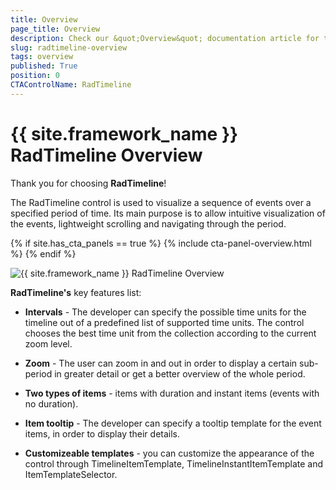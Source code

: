 ```yaml
---
title: Overview
page_title: Overview
description: Check our &quot;Overview&quot; documentation article for the RadTimeline {{ site.framework_name }} control.
slug: radtimeline-overview
tags: overview
published: True
position: 0
CTAControlName: RadTimeline
---
```


# {{ site.framework_name }} RadTimeline Overview

Thank you for choosing __RadTimeline__!
        
The RadTimeline control is used to visualize a sequence of events over a specified period of time. Its main purpose is to allow intuitive visualization of the events, lightweight scrolling and navigating through the period.

{% if site.has_cta_panels == true %}
{% include cta-panel-overview.html %}
{% endif %}

![{{ site.framework_name }} RadTimeline Overview](images/RadTimeLine_overview.jpg)

__RadTimeline's__ key features list:

* __Intervals__ - The developer can specify the possible time units for the timeline out of a predefined list of supported time units. The control chooses the best time unit from the collection according to the current zoom level.          

* __Zoom__ - The user can zoom in and out in order to display a certain sub-period in greater detail or get a better overview of the whole period.          

* __Two types of items__ - items with duration and instant items (events with no duration).          

* __Item tooltip__ - The developer can specify a tooltip template for the event items, in order to display their details.          

* __Customizeable templates__ - you can customize the appearance of the control through TimelineItemTemplate, TimelineInstantItemTemplate and ItemTemplateSelector.